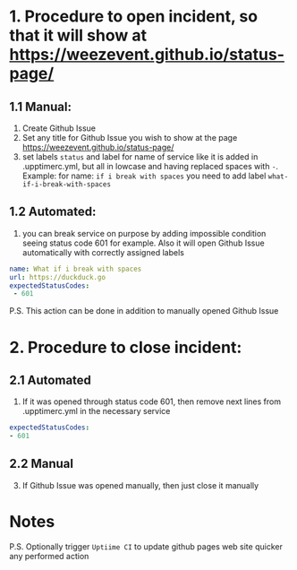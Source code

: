 # 1. Procedure to open incident, so that it will show at https://weezevent.github.io/status-page/

## 1.1 Manual:

1. Create Github Issue
2. Set any title for Github Issue you wish to show at the page https://weezevent.github.io/status-page/
3. set labels `status` and label for name of service like it is added in .upptimerc.yml, but all in lowcase and having replaced spaces with `-`. Example: for name: `if i break with spaces` you need to add label `what-if-i-break-with-spaces`

## 1.2 Automated:

1. you can break service on purpose by adding impossible condition seeing status code 601 for example. Also it will open Github Issue automatically with correctly assigned labels

```yaml
name: What if i break with spaces
url: https://duckduck.go
expectedStatusCodes:
 - 601

```

P.S. This action can be done in addition to manually opened Github Issue

# 2. Procedure to close incident:

## 2.1 Automated

1. If it was opened through status code 601, then remove next lines from .upptimerc.yml in the necessary service

```yml
expectedStatusCodes:
- 601
```

## 2.2 Manual

3. If Github Issue was opened manually, then just close it manually

# Notes

P.S. Optionally trigger `Uptiime CI` to update github pages web site quicker any performed action
